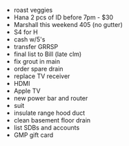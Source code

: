 - roast veggies
- Hana 2 pcs of ID before 7pm - $30
- Marshall this weekend 405 (no gutter)
- S4 for H
- cash w/5's
- transfer GRRSP
- final list to Bill (late clm)
- fix grout in main
- order spare drain
- replace TV receiver
- HDMI
- Apple TV
- new power bar and router
- suit
- insulate range hood duct
- clean basement floor drain
- list SDBs and accounts
- GMP gift card
